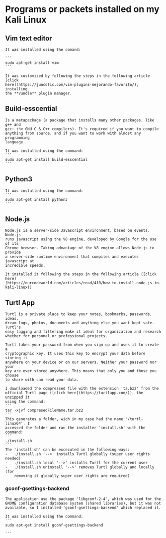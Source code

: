 # Programs or packets installed on my Kali Linux
## Vim text editor
	
	It was installed using the comand:

	```
	sudo apt-get install vim
	```

	It was customized by following the steps in the following article [click
	here](https://juncotic.com/vim-plugins-mejorando-favorito/), installing
	the **Vundle** plugin manager.

## Build-esscential

	Is a metapackage (a package that installs many other packages, like g++ and
	gcc: the GNU C & C++ compilers). It's required if you want to compile 
	anything from source, and if you want to work with almost any programming 
	language.

	It was installed using the command:
	```
	sudo apt-get install build-esscential
	```
## Python3
	
	It was installed using the command:
	```
	sudo apt-get install python3
	```
## Node.js
	Node.js is a server-side Javascript environment, based on events. Node.js 
	runs javascript using the V8 engine, developed by Google for the use of its
	Chrome browser. Taking advantage of the V8 engine allows Node.js to provide
	a server-side runtime environment that compiles and executes javascript at 
	incredible speeds.

	It installed it following the steps in the following article ([click here]
	(https://ourcodeworld.com/articles/read/410/how-to-install-node-js-in-kali-linux))
	
## Turtl App
	Turtl is a private place to keep your notes, bookmarks, passwords, ideas, 
	dream logs, photos, documents and anything else you want kept safe. Turtl's 
	easy tagging and filtering make it ideal for organization and research 
	whether for personal or professional projects.

	Turtl takes your password from when you sign up and uses it to create a 
	cryptographic key. It uses this key to encrypt your data before storing it 
	anywhere on your device or on our servers. Neither your password nor your 
	key are ever stored anywhere. This means that only you and those you choose 
	to share with can read your data.
	
	I downloaded the compressed file with the extension 'ta.bz2' from the 
	official Turtl page ([click here](https://turtlapp.com/)), the unzipped it
	using the command:
	```
	tar -xjvf compresedFileName.tar.bz2
	```
	This generates a folder, wich in my case had the name '/turtl-linux64'. I
	accessed the folder and ran the installer 'install.sh' with the command:
	```
	./install.sh
	```
	The 'install.sh' can be excecuted in the following ways:
	-	./install.sh '-->' installs Turtl globally (super user rights needed)
    -	./install.sh local '-->' installs Turtl for the current user
    -	./install.sh uninstall '-->' removes Turtl globally and locally (for 
		removing it globally super user rights are required)


### gconf-gsettings-backend
	The application use the package 'libgconf-2-4', which was used for the 
	GNOME configuration database system (shared libraries), but it was not 
	available, so I installed 'gconf-gsettings-backend' which replaced it.

	It was installed using the command:
	```
	sudo apt-get install gconf-gsettings-backend

	```
